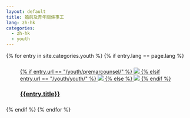 ```yaml
---
layout: default
title: 婚前及青年關係事工
lang: zh-hk
categories: 
  - zh-hk
  - youth
---
```

<div class="container">
<div  style="margin: auto">
{% for entry in site.categories.youth %}
{% if entry.lang == page.lang %}
   <div class="col-lg-3 col-md-4 col-sm-5">
      <div style="margin:1em">
        <div class="white_frame">
          <div style="margin : 5%">
            <a href="{{site.baseurl}}{{entry.url}}" class="thumbnail">
                  {% if entry.url == "/youth/premarcounsel/" %}
              <img src="{{site.baseurl}}/images/Premarital.jpg" class="img-responsive">
              {% elsif entry.url == "/youth/youth/" %}
              <img src="{{site.baseurl}}/images/Youth_Ministry_2.jpg" class="img-responsive">
              {% else %}
              <img src="{{site.baseurl}}/images/mainLeft.jpg" class="img-responsive">
              {% endif %}
              <div class="caption">
                <h3 class="text-center">{{entry.title}}</h3>
              </div>
            </a>
          </div>
        </div>
      </div>
    </div>
{% endif %}
{% endfor %}
</div>
</div>

